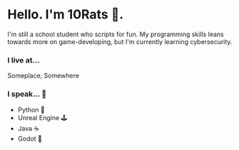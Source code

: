 # Hello. I'm 10Rats 🐀.
I'm still a school student who scripts for fun. My programming skills leans towards more on game-developing, but I'm currently learning cybersecurity.

### I live at...
Someplace, Somewhere

### I speak... 💬
<ul>
  <li>Python 🐍</li>
  <li>Unreal Engine 🕹</li>
  <li>Java ☕</li>
  <li>Godot 🤖</li>
</ul>
<!--
**10Rats/10Rats** is a ✨ _special_ ✨ repository because its `README.md` (this file) appears on your GitHub profile.

Here are some ideas to get you started:

- 🔭 I’m currently working on ...
- 🌱 I’m currently learning ...
- 👯 I’m looking to collaborate on ...
- 🤔 I’m looking for help with ...
- 💬 Ask me about ...
- 📫 How to reach me: ...
- 😄 Pronouns: ...
- ⚡ Fun fact: ...
-->
